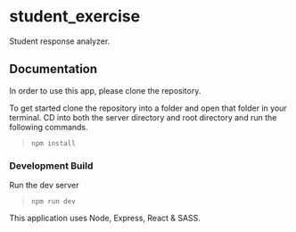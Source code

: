 # student_exercise
Student response analyzer. 

## Documentation
In order to use this app, please clone the repository.

To get started clone the repository into a folder and open that folder in your terminal. 
CD into both the server directory and root directory and run the following commands.

> `npm install`

### Development Build

Run the dev server

> `npm run dev`

This application uses Node, Express, React & SASS.